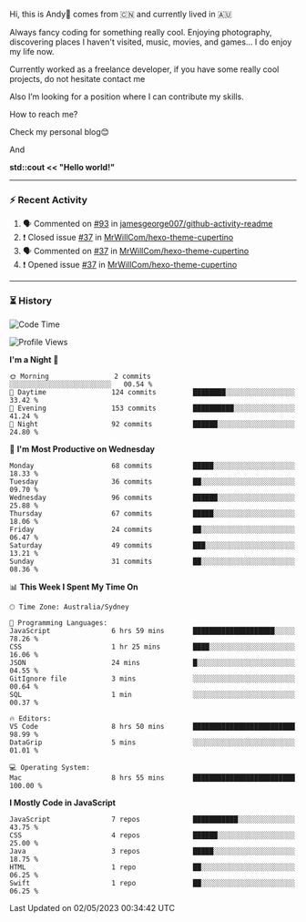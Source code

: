 Hi, this is Andy👋 comes from :cn: and currently lived in 🇦🇺

Always fancy coding for something really cool. Enjoying photography, discovering places I haven't visited, music, movies, and games... I do enjoy my life now.

Currently worked as a freelance developer, if you have some really cool projects, do not hesitate contact me

Also I’m looking for a position where I can contribute my skills.


How to reach me? 

Check my personal blog😊

And

**std::cout << "Hello world!"**

---

### ⚡ Recent Activity
<!--START_SECTION:activity-->
1. 🗣 Commented on [#93](https://github.com/jamesgeorge007/github-activity-readme/issues/93) in [jamesgeorge007/github-activity-readme](https://github.com/jamesgeorge007/github-activity-readme)
2. ❗️ Closed issue [#37](https://github.com/MrWillCom/hexo-theme-cupertino/issues/37) in [MrWillCom/hexo-theme-cupertino](https://github.com/MrWillCom/hexo-theme-cupertino)
3. 🗣 Commented on [#37](https://github.com/MrWillCom/hexo-theme-cupertino/issues/37) in [MrWillCom/hexo-theme-cupertino](https://github.com/MrWillCom/hexo-theme-cupertino)
4. ❗️ Opened issue [#37](https://github.com/MrWillCom/hexo-theme-cupertino/issues/37) in [MrWillCom/hexo-theme-cupertino](https://github.com/MrWillCom/hexo-theme-cupertino)
<!--END_SECTION:activity-->

---

### ⏳ History
<!--START_SECTION:waka-->
![Code Time](http://img.shields.io/badge/Code%20Time-160%20hrs%2022%20mins-blue)

![Profile Views](http://img.shields.io/badge/Profile%20Views-0-blue)

**I'm a Night 🦉** 

```text
🌞 Morning                2 commits           ░░░░░░░░░░░░░░░░░░░░░░░░░   00.54 % 
🌆 Daytime                124 commits         ████████░░░░░░░░░░░░░░░░░   33.42 % 
🌃 Evening                153 commits         ██████████░░░░░░░░░░░░░░░   41.24 % 
🌙 Night                  92 commits          ██████░░░░░░░░░░░░░░░░░░░   24.80 % 
```
📅 **I'm Most Productive on Wednesday** 

```text
Monday                   68 commits          █████░░░░░░░░░░░░░░░░░░░░   18.33 % 
Tuesday                  36 commits          ██░░░░░░░░░░░░░░░░░░░░░░░   09.70 % 
Wednesday                96 commits          ██████░░░░░░░░░░░░░░░░░░░   25.88 % 
Thursday                 67 commits          █████░░░░░░░░░░░░░░░░░░░░   18.06 % 
Friday                   24 commits          ██░░░░░░░░░░░░░░░░░░░░░░░   06.47 % 
Saturday                 49 commits          ███░░░░░░░░░░░░░░░░░░░░░░   13.21 % 
Sunday                   31 commits          ██░░░░░░░░░░░░░░░░░░░░░░░   08.36 % 
```


📊 **This Week I Spent My Time On** 

```text
🕑︎ Time Zone: Australia/Sydney

💬 Programming Languages: 
JavaScript               6 hrs 59 mins       ████████████████████░░░░░   78.26 % 
CSS                      1 hr 25 mins        ████░░░░░░░░░░░░░░░░░░░░░   16.06 % 
JSON                     24 mins             █░░░░░░░░░░░░░░░░░░░░░░░░   04.55 % 
GitIgnore file           3 mins              ░░░░░░░░░░░░░░░░░░░░░░░░░   00.64 % 
SQL                      1 min               ░░░░░░░░░░░░░░░░░░░░░░░░░   00.37 % 

🔥 Editors: 
VS Code                  8 hrs 50 mins       █████████████████████████   98.99 % 
DataGrip                 5 mins              ░░░░░░░░░░░░░░░░░░░░░░░░░   01.01 % 

💻 Operating System: 
Mac                      8 hrs 55 mins       █████████████████████████   100.00 % 
```

**I Mostly Code in JavaScript** 

```text
JavaScript               7 repos             ███████████░░░░░░░░░░░░░░   43.75 % 
CSS                      4 repos             ██████░░░░░░░░░░░░░░░░░░░   25.00 % 
Java                     3 repos             █████░░░░░░░░░░░░░░░░░░░░   18.75 % 
HTML                     1 repo              ██░░░░░░░░░░░░░░░░░░░░░░░   06.25 % 
Swift                    1 repo              ██░░░░░░░░░░░░░░░░░░░░░░░   06.25 % 
```




 Last Updated on 02/05/2023 00:34:42 UTC
<!--END_SECTION:waka-->


<!---
JinchuanL/JinchuanL is a ✨ special ✨ repository because its `README.md` (this file) appears on your GitHub profile.
You can click the Preview link to take a look at your changes.
--->
